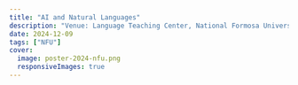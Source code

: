 ```yaml
---
title: "AI and Natural Languages"
description: "Venue: Language Teaching Center, National Formosa University"
date: 2024-12-09
tags: ["NFU"]
cover:
  image: poster-2024-nfu.png
  responsiveImages: true
---
```

